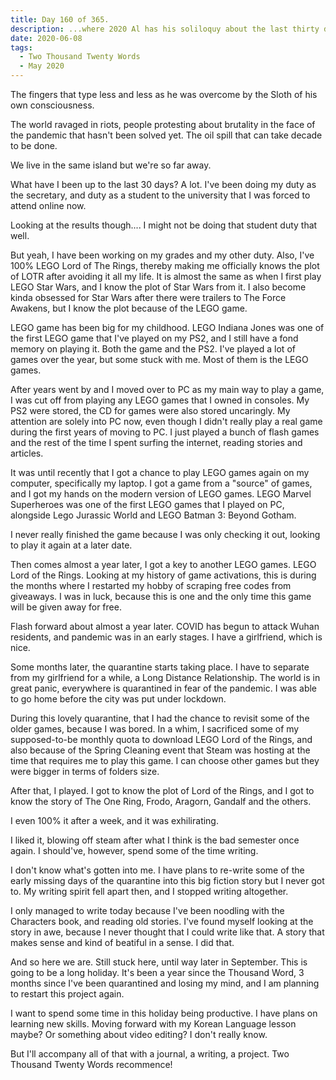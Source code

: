 ```yaml
---
title: Day 160 of 365.
description: ...where 2020 Al has his soliloquy about the last thirty days that he was gone, including class duty, LEGO games, and tried to recommence the project.
date: 2020-06-08
tags:
  - Two Thousand Twenty Words
  - May 2020
---
```


The fingers that type less and less as he was overcome by the Sloth of his own consciousness.

The world ravaged in riots, people protesting about brutality in the face of the pandemic that hasn't been solved yet. The oil spill that can take decade to be done.

We live in the same island but we're so far away.

What have I been up to the last 30 days? A lot. I've been doing my duty as the secretary, and duty as a student to the university that I was forced to attend online now. 

Looking at the results though.... I might not be doing that student duty that well.

But yeah, I have been working on my grades and my other duty. Also, I've 100% LEGO Lord of The Rings, thereby making me officially knows the plot of LOTR after avoiding it all my life. It is almost the same as when I first play LEGO Star Wars, and I know the plot of Star Wars from it. I also become kinda obsessed for Star Wars after there were trailers to The Force Awakens, but I know the plot because of the LEGO game.

LEGO game has been big for my childhood. LEGO Indiana Jones was one of the first LEGO game that I've played on my PS2, and I still have a fond memory on playing it. Both the game and the PS2. I've played a lot of games over the year, but some stuck with me. Most of them is the LEGO games.

After years went by and I moved over to PC as my main way to play a game, I was cut off from playing any LEGO games that I owned in consoles. My PS2 were stored, the CD for games were also stored uncaringly. My attention are solely into PC now, even though I didn't really play a real game during the first years of moving to PC. I just played a bunch of flash games and the rest of the time I spent surfing the internet, reading stories and articles.

It was until recently that I got a chance to play LEGO games again on my computer, specifically my laptop. I got a game from a "source" of games, and I got my hands on the modern version of LEGO games. LEGO Marvel Superheroes was one of the first LEGO games that I played on PC, alongside Lego Jurassic World and LEGO Batman 3: Beyond Gotham.

I never really finished the game because I was only checking it out, looking to play it again at a later date. 

Then comes almost a year later, I got a key to another LEGO games. LEGO Lord of the Rings. Looking at my history of game activations, this is during the months where I restarted my hobby of scraping free codes from giveaways. I was in luck, because this is one and the only time this game will be given away for free.

Flash forward about almost a year later. COVID has begun to attack Wuhan residents, and pandemic was in an early stages. I have a girlfriend, which is nice.

Some months later, the quarantine starts taking place. I have to separate from my girlfriend for a while, a Long Distance Relationship. The world is in great panic, everywhere is quarantined in fear of the pandemic. I was able to go home before the city was put under lockdown.

During this lovely quarantine, that I had the chance to revisit some of the older games, because I was bored. In a whim, I sacrificed some of my supposed-to-be monthly quota to download LEGO Lord of the Rings, and also because of the Spring Cleaning event that Steam was hosting at the time that requires me to play this game. I can choose other games but they were bigger in terms of folders size.

After that, I played. I got to know the plot of Lord of the Rings, and I got to know the story of The One Ring, Frodo, Aragorn, Gandalf and the others.

I even 100% it after a week, and it was exhilirating.

I liked it, blowing off steam after what I think is the bad semester once again. I should've, however, spend some of the time writing.

I don't know what's gotten into me. I have plans to re-write some of the early missing days of the quarantine into this big fiction story but I never got to. My writing spirit fell apart then, and I stopped writing altogether.

I only managed to write today because I've been noodling with the Characters book, and reading old stories. I've found myself looking at the story in awe, because I never thought that I could write like that. A story that makes sense and kind of beatiful in a sense. I did that.

And so here we are. Still stuck here, until way later in September. This is going to be a long holiday. It's been a year since the Thousand Word, 3 months since I've been quarantined and losing my mind, and I am planning to restart this project again. 

I want to spend some time in this holiday being productive. I have plans on learning new skills. Moving forward with my Korean Language lesson maybe? Or something about video editing? I don't really know.

But I'll accompany all of that with a journal, a writing, a project. Two Thousand Twenty Words recommence!

